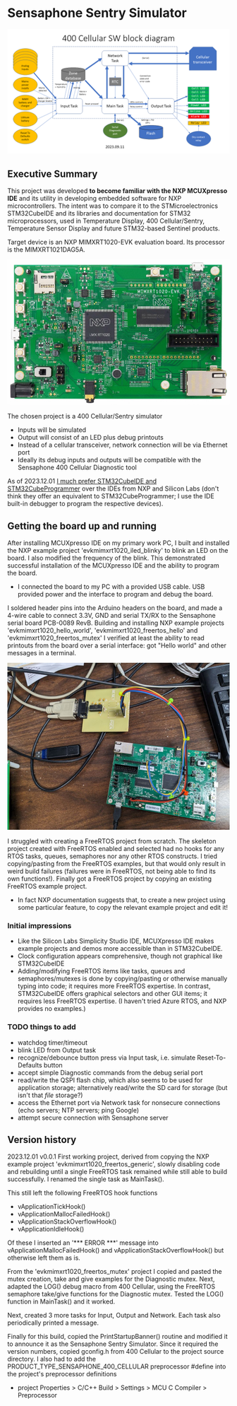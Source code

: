 # Sensaphone Sentry Simulator

<img src="400 Cellular SW block diagram.png" alt="Sensaphone 400 Cellular SW block diagram, 2023.09.11" />

## Executive Summary
This project was developed <b>to become familiar with the NXP MCUXpresso IDE</b> and its utility in developing embedded software for NXP microcontrollers. The intent was to compare it to the STMicroelectronics STM32CubeIDE and its libraries and documentation for STM32 microprocessors, used in Temperature Display, 400 Cellular/Sentry, Temperature Sensor Display and future STM32-based Sentinel products.

Target device is an NXP MIMXRT1020-EVK evaluation board. Its processor is the MIMXRT1021DAG5A.

<img src="i.MX-RT1020-EVK-TOP.png" alt="MIMXRT1020-EVK Low Cost Evaluation Kit for Cortex-M7 - Top View" />

The chosen project is a 400 Cellular/Sentry simulator
- Inputs will be simulated
- Output will consist of an LED plus debug printouts
- Instead of a cellular transceiver, network connection will be via Ethernet port
- Ideally its debug inputs and outputs will be compatible with the Sensaphone 400 Cellular Diagnostic tool

As of 2023.12.01 <u>I much prefer STM32CubeIDE and STM32CubeProgrammer</u> over the IDEs from NXP and Silicon Labs (don't think they offer an equivalent to STM32CubeProgrammer; I use the IDE built-in debugger to program the respective devices).

## Getting the board up and running

After installing MCUXpresso IDE on my primary work PC, I built and installed the NXP example project 'evkmimxrt1020_iled_blinky' to blink an LED on the board. I also modified the frequency of the blink. This demonstrated successful installation of the MCUXpresso IDE and the ability to program the board.
- I connected the board to my PC with a provided USB cable. USB provided power and the interface to program and debug the board.

I soldered header pins into the Arduino headers on the board, and made a 4-wire cable to connect 3.3V, GND and serial TX/RX to the Sensaphone serial board PCB-0089 RevB. Building and installing NXP example projects 'evkmimxrt1020_hello_world', 'evkmimxrt1020_freertos_hello' and 'evkmimxrt1020_freertos_mutex' I verified at least the ability to read printouts from the board over a serial interface: got "Hello world" and other messages in a terminal.

<img src="Sensaphone_Sentry_Simulator_20231201.jpg" alt="Sentry Simulator hooked up" />

I struggled with creating a FreeRTOS project from scratch. The skeleton project created with FreeRTOS enabled and selected had no hooks for any RTOS tasks, queues, semaphores nor any other RTOS constructs. I tried copying/pasting from the FreeRTOS examples, but that would only result in weird build failures (failures were in FreeRTOS, not being able to find its own functions!). Finally got a FreeRTOS project by copying an existing FreeRTOS example project. 
- In fact NXP documentation suggests that, to create a new project using some particular feature, to copy the relevant example project and edit it!

### Initial impressions
- Like the Silicon Labs Simplicity Studio IDE, MCUXpresso IDE makes example projects and demos more accessible than in STM32CubeIDE.
- Clock configuration appears comprehensive, though not graphical like STM32CubeIDE
- Adding/modifying FreeRTOS items like tasks, queues and semaphores/mutexes is done by copying/pasting or otherwise manually typing into code; it requires more FreeRTOS expertise. In contrast, STM32CubeIDE offers graphical selectors and other GUI items; it requires less FreeRTOS expertise. (I haven't tried Azure RTOS, and NXP provides no examples.)

### TODO things to add
- watchdog timer/timeout
- blink LED from Output task
- recognize/debounce button press via Input task, i.e. simulate Reset-To-Defaults button
- accept simple Diagnostic commands from the debug serial port
- read/write the QSPI flash chip, which also seems to be used for application storage; alternatively read/write the SD card for storage (but isn't that <em>file</em> storage?)
- access the Ethernet port via Network task for nonsecure connections (echo servers; NTP servers; ping Google)
- attempt secure connection with Sensaphone server

## Version history
2023.12.01 v0.0.1
First working project, derived from copying the NXP example project 'evkmimxrt1020_freertos_generic', slowly disabling code and rebuilding until a single FreeRTOS task remained while still able to build successfully. I renamed the single task as MainTask(). 

This still left the following FreeRTOS hook functions
- vApplicationTickHook()
- vApplicationMallocFailedHook()
- vApplicationStackOverflowHook()
- vApplicationIdleHook()

Of these I inserted an '*** ERROR ***' message into vApplicationMallocFailedHook() and vApplicationStackOverflowHook() but otherwise left them as is.

From the 'evkmimxrt1020_freertos_mutex' project I copied and pasted the mutex creation, take and give examples for the Diagnostic mutex. Next, adapted the LOG() debug macro from 400 Cellular, using the FreeRTOS semaphore take/give functions for the Diagnostic mutex. Tested the LOG() function in MainTask() and it worked.

Next, created 3 more tasks for Input, Output and Network. Each task also periodically printed a message.

Finally for this build, copied the PrintStartupBanner() routine and modified it to announce it as the Sensaphone Sentry Simulator. Since it required the version numbers, copied gconfig.h from 400 Cellular to the project source directory. I also had to add the PRODUCT_TYPE_SENSAPHONE_400_CELLULAR preprocessor #define into the project's preprocessor definitions
- project Properties > C/C++ Build > Settings > MCU C Compiler > Preprocessor

